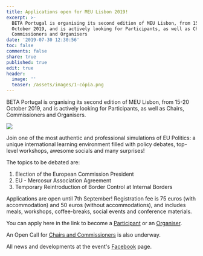 ```yaml
---
title: Applications open for MEU Lisbon 2019!
excerpt: >-
  BETA Portugal is organising its second edition of MEU Lisbon, from 15-20
  October 2019, and is actively looking for Participants, as well as Chairs,
  Commissioners and Organisers
date: '2019-07-30 12:30:56'
toc: false
comments: false
share: true
published: true
edit: true
header:
  image: ''
  teaser: /assets/images/1-cópia.png
---
```

BETA Portugal is organising its second edition of MEU Lisbon, from 15-20 October 2019, and is actively looking for Participants, as well as Chairs, Commissioners and Organisers.

![](/assets/images/1-cópia.png)

Join one of the most authentic and professional simulations of EU Politics: a unique international learning environment filled with policy debates, top-level workshops, awesome socials and many surprises! 

The topics to be debated are: 

1. Election of the European Commission President
2. EU - Mercosur Association Agreement
3. Temporary Reintroduction of Border Control at Internal Borders

Applications are open until 7th September! Registration fee is 75 euros (with accommodation) and 50 euros (without accommodations), and includes meals, workshops, coffee-breaks, social events and conference materials.

You can apply here in the link to become a [Participant](https://forms.gle/3Wjk3SgNsemV3dyJA) or an [Organiser](https://forms.gle/m85qMe54gHZZz18T6).

An Open Call for [Chairs and Commissioners](https://forms.gle/X4WAQVABfEt7cQFx8) is also underway.

All news and developments at the event's [Facebook](https://www.facebook.com/MEULisbon/) page.
